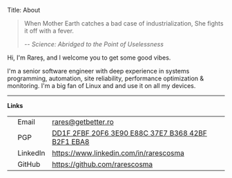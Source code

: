 Title: About

> When Mother Earth catches a bad case of industrialization, She fights it off with a fever.
> 
> --  _Science: Abridged to the Point of Uselessness_

Hi, I'm Rareș, and I welcome you to get some good vibes.

I'm a senior software engineer with deep experience in systems programming, automation, site reliability, performance optimization & monitoring. 
I'm a big fan of Linux and and use it on all my devices.

----

**Links**

<div class="md-typeset__scrollwrap">
    <div class="md-typeset__table">
        <table>
            <tbody>
            <tr>
                <td><span class="twemoji"><svg xmlns="http://www.w3.org/2000/svg" viewBox="0 0 24 24"><path
                        d="m20 8-8 5-8-5V6l8 5 8-5m0-2H4c-1.11 0-2 .89-2 2v12a2 2 0 0 0 2 2h16a2 2 0 0 0 2-2V6a2 2 0 0 0-2-2"></path></svg></span>
                </td>
                <td>Email</td>
                <td><a href="mailto:rares@getbetter.ro">rares@getbetter.ro</a></td>
            </tr>
            <tr>
                <td><span class="twemoji"><svg xmlns="http://www.w3.org/2000/svg" viewBox="0 0 24 24"><path
                        d="M12 17a2 2 0 0 0 2-2 2 2 0 0 0-2-2 2 2 0 0 0-2 2 2 2 0 0 0 2 2m6-9a2 2 0 0 1 2 2v10a2 2 0 0 1-2 2H6a2 2 0 0 1-2-2V10a2 2 0 0 1 2-2h1V6a5 5 0 0 1 5-5 5 5 0 0 1 5 5v2zm-6-5a3 3 0 0 0-3 3v2h6V6a3 3 0 0 0-3-3"></path></svg></span>
                </td>
                <td>PGP</td>
                <td>
                    <a href="http://keyserver.ubuntu.com/pks/lookup?op=vindex&amp;search=0xDD1F2FBF20F63E90E88C37E7B36842BFB2F1EBA8&amp;fingerprint=on">DD1F
                        2FBF 20F6 3E90 E88C 37E7 B368 42BF B2F1 EBA8</a></td>
            </tr>
            <tr>
                <td><span class="twemoji"><svg xmlns="http://www.w3.org/2000/svg" viewBox="0 0 448 512"><!-- Font Awesome Free 6.6.0 by @fontawesome - https://fontawesome.com License - https://fontawesome.com/license/free (Icons: CC BY 4.0, Fonts: SIL OFL 1.1, Code: MIT License) Copyright 2024 Fonticons, Inc.--><path
                        d="M416 32H31.9C14.3 32 0 46.5 0 64.3v383.4C0 465.5 14.3 480 31.9 480H416c17.6 0 32-14.5 32-32.3V64.3c0-17.8-14.4-32.3-32-32.3M135.4 416H69V202.2h66.5V416zm-33.2-243c-21.3 0-38.5-17.3-38.5-38.5S80.9 96 102.2 96c21.2 0 38.5 17.3 38.5 38.5 0 21.3-17.2 38.5-38.5 38.5m282.1 243h-66.4V312c0-24.8-.5-56.7-34.5-56.7-34.6 0-39.9 27-39.9 54.9V416h-66.4V202.2h63.7v29.2h.9c8.9-16.8 30.6-34.5 62.9-34.5 67.2 0 79.7 44.3 79.7 101.9z"></path></svg></span>
                </td>
                <td>LinkedIn</td>
                <td><a href="https://www.linkedin.com/in/rarescosma">https://www.linkedin.com/in/rarescosma</a></td>
            </tr>
            <tr>
                <td><span class="twemoji"><svg xmlns="http://www.w3.org/2000/svg" viewBox="0 0 480 512"><!-- Font Awesome Free 6.6.0 by @fontawesome - https://fontawesome.com License - https://fontawesome.com/license/free (Icons: CC BY 4.0, Fonts: SIL OFL 1.1, Code: MIT License) Copyright 2024 Fonticons, Inc.--><path
                        d="M186.1 328.7c0 20.9-10.9 55.1-36.7 55.1s-36.7-34.2-36.7-55.1 10.9-55.1 36.7-55.1 36.7 34.2 36.7 55.1M480 278.2c0 31.9-3.2 65.7-17.5 95-37.9 76.6-142.1 74.8-216.7 74.8-75.8 0-186.2 2.7-225.6-74.8-14.6-29-20.2-63.1-20.2-95 0-41.9 13.9-81.5 41.5-113.6-5.2-15.8-7.7-32.4-7.7-48.8 0-21.5 4.9-32.3 14.6-51.8 45.3 0 74.3 9 108.8 36 29-6.9 58.8-10 88.7-10 27 0 54.2 2.9 80.4 9.2 34-26.7 63-35.2 107.8-35.2 9.8 19.5 14.6 30.3 14.6 51.8 0 16.4-2.6 32.7-7.7 48.2 27.5 32.4 39 72.3 39 114.2m-64.3 50.5c0-43.9-26.7-82.6-73.5-82.6-18.9 0-37 3.4-56 6-14.9 2.3-29.8 3.2-45.1 3.2-15.2 0-30.1-.9-45.1-3.2-18.7-2.6-37-6-56-6-46.8 0-73.5 38.7-73.5 82.6 0 87.8 80.4 101.3 150.4 101.3h48.2c70.3 0 150.6-13.4 150.6-101.3m-82.6-55.1c-25.8 0-36.7 34.2-36.7 55.1s10.9 55.1 36.7 55.1 36.7-34.2 36.7-55.1-10.9-55.1-36.7-55.1"></path></svg></span>
                </td>
                <td>GitHub</td>
                <td><a href="https://github.com/rarescosma">https://github.com/rarescosma</a></td>
            </tr>
            </tbody>
        </table>
    </div>
</div>
